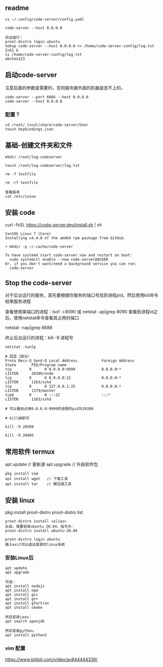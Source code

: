 ## readme
```
vi ~/.config/code-server/config.yaml

code-server --host 0.0.0.0

后台运行：
proot-distro login ubuntu
nohup code-server --host 0.0.0.0 >> /home/code-server-config/log.txt 2>&1 &
vi /home/code-server-config/log.txt
abchen123
```

## 启动code-server
注意后面的参数是需要的，否则服务器外面的机器是连不上的。
```
code-server --port 6666 --host 0.0.0.0
code-server --host 0.0.0.0
```

### 配置？
```
cd /root/.local/share/code-server/User
touch keybindings.json
```

## 基础-创建文件夹和文件
```
mkdir /root/log-codeserver

touch /root/log-codeserver/log.txt

rm -f testfile

rm -rf testfile

查看版本
cat /etc/issue
```

## 安装 code 
curl -fsSL https://code-server.dev/install.sh | sh
```
CentOS Linux 7 (Core)
Installing v4.4.0 of the amd64 rpm package from GitHub.

+ mkdir -p ~/.cache/code-server

To have systemd start code-server now and restart on boot:
  sudo systemctl enable --now code-server@$USER
Or, if you don't want/need a background service you can run:
  code-server
```

## Stop the code-server
对于后台运行的服务，首先要根据你服务的端口号找到进程pid，然后使用kill命令结束服务进程

查看使用某端口的进程：lsof -i:8090
或 netstat -ap|grep 8090
查看到进程id之后，使用netstat命令查看其占用的端口

netstat -nap|grep 6688

终止后台运行的进程：kill -9 进程号
```
netstat -tunlp

# 回显（部分）
Proto Recv-Q Send-Q Local Address           Foreign Address         State       PID/Program name
tcp        0      0 0.0.0.0:9999            0.0.0.0:*               LISTEN      20309/node
tcp        0      0 0.0.0.0:22              0.0.0.0:*               LISTEN      1163/sshd
tcp        0      0 127.0.0.1:25            0.0.0.0:*               LISTEN      1379/master
tcp6       0      0 :::22                   :::*                    LISTEN      1163/sshd

# 可以看到占用0.0.0.0:9999的进程的pid为20309

# kill掉即可

kill -9 20309

kill -9 20405
```

## 常用软件 termux
apt update     // 更新源
apt upgrade  // 升级软件包
```
pkg install vim
apt install wget   // 下载工具
apt install tar    // 解压缩工具
```

## 安装 linux
pkg install proot-distro 
proot-distro list
```
proot-distro install <alias> 
比如，我要安装ubuntu 20.04，指令为：
proot-distro install ubuntu-20.04

proot-distro login ubuntu
输入exit可以退出登录的linux系统
```

### 安装Linux后
```
apt update
apt upgrade

可选：
apt install nodejs
apt install npm
apt install gcc
apt install g++
apt install gfortran
apt install cmake

然后安装java：
apt search openjdk

然后安装python。
apt install python3
```

### vim 配置
https://www.bilibili.com/video/av844444336/
